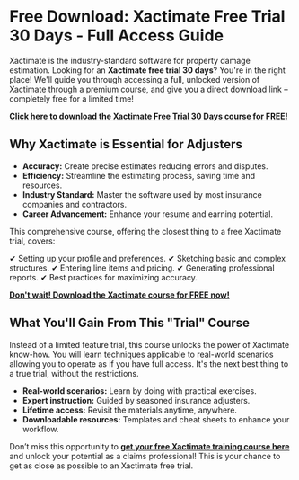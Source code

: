 # Free Download: Xactimate Free Trial 30 Days - Full Access Guide

Xactimate is the industry-standard software for property damage estimation. Looking for an **Xactimate free trial 30 days**? You're in the right place! We'll guide you through accessing a full, unlocked version of Xactimate through a premium course, and give you a direct download link – completely free for a limited time!

[**Click here to download the Xactimate Free Trial 30 Days course for FREE!**](https://udemywork.com/xactimate-free-trial-30-days)

## Why Xactimate is Essential for Adjusters

*   **Accuracy:** Create precise estimates reducing errors and disputes.
*   **Efficiency:** Streamline the estimating process, saving time and resources.
*   **Industry Standard:** Master the software used by most insurance companies and contractors.
*   **Career Advancement:** Enhance your resume and earning potential.

This comprehensive course, offering the closest thing to a free Xactimate trial, covers:

✔ Setting up your profile and preferences.
✔ Sketching basic and complex structures.
✔ Entering line items and pricing.
✔ Generating professional reports.
✔ Best practices for maximizing accuracy.

[**Don't wait! Download the Xactimate course for FREE now!**](https://udemywork.com/xactimate-free-trial-30-days)

## What You'll Gain From This "Trial" Course

Instead of a limited feature trial, this course unlocks the power of Xactimate know-how. You will learn techniques applicable to real-world scenarios allowing you to operate as if you have full access. It's the next best thing to a true trial, without the restrictions.

*   **Real-world scenarios:** Learn by doing with practical exercises.
*   **Expert instruction:** Guided by seasoned insurance adjusters.
*   **Lifetime access:** Revisit the materials anytime, anywhere.
*   **Downloadable resources:** Templates and cheat sheets to enhance your workflow.

Don’t miss this opportunity to **[get your free Xactimate training course here](https://udemywork.com/xactimate-free-trial-30-days)** and unlock your potential as a claims professional! This is your chance to get as close as possible to an Xactimate free trial.
